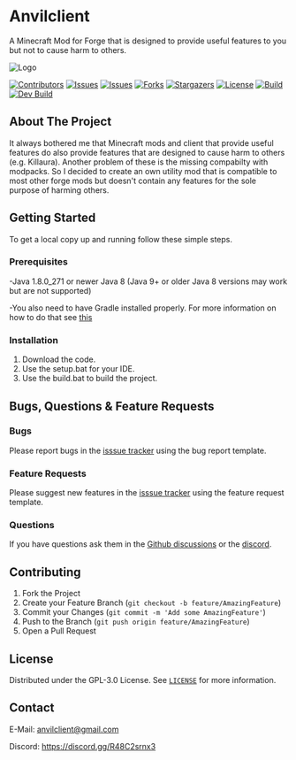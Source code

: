 # Anvilclient
A Minecraft Mod for Forge that is designed to provide useful features to you but not to cause harm to others.

![Logo](https://github.com/Anvilclient/Anvilclient/blob/master/src/main/resources/anvilclient.png)

[![Contributors][contributors-shield]][contributors-url]
[![Issues][issues-shield]][issues-url]
[![Issues][issues-closed-shield]][issues-closed-url]
[![Forks][forks-shield]][forks-url]
[![Stargazers][stars-shield]][stars-url]
[![License][license-shield]][license-url]
[![Build][java-ci-shield]][java-ci-url]
[![Dev Build][dev-java-ci-shield]][dev-java-ci-url]

## About The Project

It always bothered me that Minecraft mods and client that provide useful features do also provide features that are designed to cause harm to others (e.g. Killaura). 
Another problem of these is the missing compabilty with modpacks.
So I decided to create an own utility mod that is compatible to most other forge mods but doesn't contain any features for the sole purpose of harming others.


## Getting Started

To get a local copy up and running follow these simple steps.

### Prerequisites

-Java 1.8.0_271 or newer Java 8 (Java 9+ or older Java 8 versions may work but are not supported)

-You also need to have Gradle installed properly.
For more information on how to do that see [this](https://gradle.org/install/)

### Installation

1. Download the code.
2. Use the setup.bat for your IDE.
3. Use the build.bat to build the project.

## Bugs, Questions & Feature Requests

### Bugs

Please report bugs in the [isssue tracker](https://github.com/Anvilclient/Anvilclient/issues/new?assignees=&labels=bug%2C+new&template=bug_report.md&title=) using the bug report template.

### Feature Requests

Please suggest new features in the [isssue tracker](https://github.com/Anvilclient/Anvilclient/issues/new?assignees=&labels=enhancement%2C+new&template=feature_request.md&title=) using the feature request template.

### Questions

If you have questions ask them in the [Github discussions](https://github.com/Anvilclient/Anvilclient/discussions) or the [discord](https://discord.gg/R48C2srnx3).

## Contributing

1. Fork the Project
2. Create your Feature Branch (`git checkout -b feature/AmazingFeature`)
3. Commit your Changes (`git commit -m 'Add some AmazingFeature'`)
4. Push to the Branch (`git push origin feature/AmazingFeature`)
5. Open a Pull Request

## License

Distributed under the GPL-3.0 License. See [`LICENSE`](https://github.com/Anvilclient/Anvilclient/blob/master/LICENSE) for more information.

## Contact

E-Mail: anvilclient@gmail.com

Discord: https://discord.gg/R48C2srnx3


<!-- MARKDOWN LINKS & IMAGES -->
<!-- https://www.markdownguide.org/basic-syntax/#reference-style-links -->
[contributors-shield]: https://img.shields.io/github/contributors/Anvilclient/Anvilclient?style=for-the-badge
[contributors-url]: https://github.com/Anvilclient/Anvilclient/graphs/contributors
[forks-shield]: https://img.shields.io/github/forks/Anvilclient/Anvilclient?style=for-the-badge
[forks-url]: https://github.com/Anvilclient/Anvilclient/network/members
[stars-shield]: https://img.shields.io/github/stars/Anvilclient/Anvilclient?style=for-the-badge
[stars-url]: https://github.com/Anvilclient/Anvilclient/stargazers
[issues-shield]: https://img.shields.io/github/issues/Anvilclient/Anvilclient?color=yellow&style=for-the-badge
[issues-url]: https://github.com/Anvilclient/Anvilclient/issues
[issues-closed-shield]: https://img.shields.io/github/issues-closed/Anvilclient/Anvilclient?style=for-the-badge
[issues-closed-url]: https://github.com/Anvilclient/Anvilclient/issues?q=is%3Aissue+is%3Aclosed
[license-shield]: https://img.shields.io/github/license/Anvilclient/Anvilclient?style=for-the-badge
[license-url]: https://github.com/Anvilclient/Anvilclient/blob/master/LICENSE.txt
[java-ci-shield]: https://img.shields.io/github/workflow/status/Anvilclient/Anvilclient/Java%20CI%20with%20Gradle/master?style=for-the-badge
[java-ci-url]: https://github.com/Anvilclient/Anvilclient/tree/master
[dev-java-ci-shield]: https://img.shields.io/github/workflow/status/Anvilclient/Anvilclient/Java%20CI%20with%20Gradle/dev?label=DEV%20BUILD&style=for-the-badge
[dev-java-ci-url]: https://github.com/Anvilclient/Anvilclient/tree/dev
